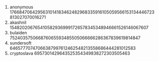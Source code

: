 1) anonymous        1766847064295631014183462482968335916105059566153134446723813027070016271
2) akashnil         1548202067654105829369991726578345348946661526146067607
3) bulaiden         752403575066876065593485505066666286367839619814847
4) sundersoft       64657770747066387997612462548213558686444281012583
5) cryptoslava      6957301429643525354349838272303505463
